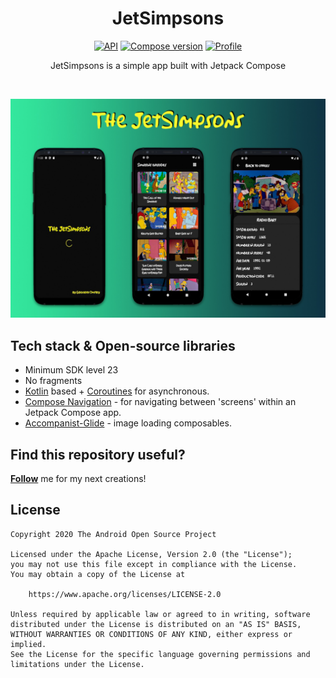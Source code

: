 <h1 align="center">JetSimpsons</h1>

<p align="center">
  <a href="https://android-arsenal.com/api?level=23"><img alt="API" src="https://img.shields.io/badge/API-23%2B-brightgreen.svg?style=flat"/></a>
  <a href="https://developer.android.com/jetpack/androidx/versions/all-channel"><img alt="Compose version" src="https://img.shields.io/badge/compose%20version-1.0.0--alpha12-red"/></a>
  <a href="https://github.com/an9ar"><img alt="Profile" src="https://an9ar.github.io/an9arGithubLogo.svg"/></a>
</p>

<p align="center">  
JetSimpsons is a simple app built with Jetpack Compose</p>
</br>

<p align="center">
<img src="/preview/screenshot.jpg"/>
</p>

## Tech stack & Open-source libraries
- Minimum SDK level 23
- No fragments
- [Kotlin](https://kotlinlang.org/) based + [Coroutines](https://github.com/Kotlin/kotlinx.coroutines) for asynchronous.
- [Compose Navigation](https://developer.android.com/jetpack/androidx/releases/navigation#compose-1.0.0-alpha07) - for navigating between 'screens' within an Jetpack Compose app.
- [Accompanist-Glide](https://github.com/chrisbanes/accompanist/tree/main/glide) - image loading composables.

## Find this repository useful?
__[Follow](https://github.com/an9ar)__ me for my next creations!

## License

```
Copyright 2020 The Android Open Source Project

Licensed under the Apache License, Version 2.0 (the "License");
you may not use this file except in compliance with the License.
You may obtain a copy of the License at

    https://www.apache.org/licenses/LICENSE-2.0

Unless required by applicable law or agreed to in writing, software
distributed under the License is distributed on an "AS IS" BASIS,
WITHOUT WARRANTIES OR CONDITIONS OF ANY KIND, either express or implied.
See the License for the specific language governing permissions and
limitations under the License.
